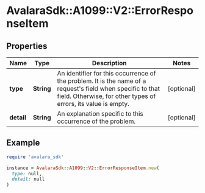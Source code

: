 # AvalaraSdk::A1099::V2::ErrorResponseItem

## Properties

| Name | Type | Description | Notes |
| ---- | ---- | ----------- | ----- |
| **type** | **String** | An identifier for this occurrence of the problem.  It is the name of a request&#39;s field when specific to that field.  Otherwise, for other types of errors, its value is empty. | [optional] |
| **detail** | **String** | An explanation specific to this occurrence of the problem. | [optional] |

## Example

```ruby
require 'avalara_sdk'

instance = AvalaraSdk::A1099::V2::ErrorResponseItem.new(
  type: null,
  detail: null
)
```

